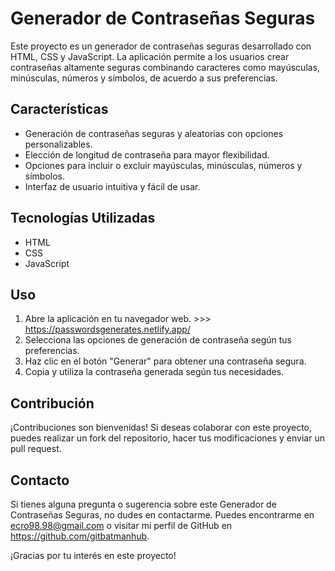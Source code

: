 # Generador de Contraseñas Seguras

Este proyecto es un generador de contraseñas seguras desarrollado con HTML, CSS y JavaScript. La aplicación permite a los usuarios crear contraseñas altamente seguras combinando caracteres como mayúsculas, minúsculas, números y símbolos, de acuerdo a sus preferencias.

## Características

- Generación de contraseñas seguras y aleatorias con opciones personalizables.
- Elección de longitud de contraseña para mayor flexibilidad.
- Opciones para incluir o excluir mayúsculas, minúsculas, números y símbolos.
- Interfaz de usuario intuitiva y fácil de usar.

## Tecnologías Utilizadas

- HTML
- CSS
- JavaScript

## Uso

1. Abre la aplicación en tu navegador web. >>> https://passwordsgenerates.netlify.app/
2. Selecciona las opciones de generación de contraseña según tus preferencias.
3. Haz clic en el botón "Generar" para obtener una contraseña segura.
4. Copia y utiliza la contraseña generada según tus necesidades.

## Contribución

¡Contribuciones son bienvenidas! Si deseas colaborar con este proyecto, puedes realizar un fork del repositorio, hacer tus modificaciones y enviar un pull request.


## Contacto

Si tienes alguna pregunta o sugerencia sobre este Generador de Contraseñas Seguras, no dudes en contactarme. Puedes encontrarme en ecro98.98@gmail.com o visitar mi perfil de GitHub en https://github.com/gitbatmanhub.

¡Gracias por tu interés en este proyecto!

